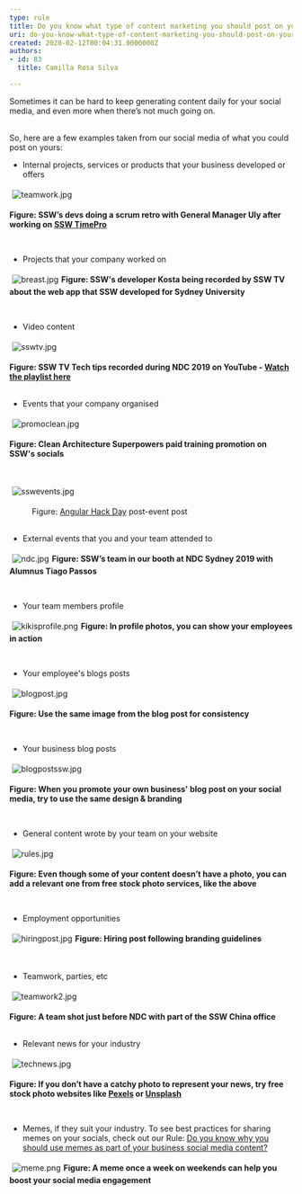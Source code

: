```yaml
---
type: rule
title: Do you know what type of content marketing you should post on your socials?
uri: do-you-know-what-type-of-content-marketing-you-should-post-on-your-socials
created: 2020-02-12T00:04:31.0000000Z
authors:
- id: 83
  title: Camilla Rosa Silva

---
```




<span class='intro'> Sometimes it can be hard to keep generating content daily for your social media, and even more when there’s not much going on.<br><br> </span>

<p>​So, here are a few examples&#160;taken from our social media&#160;of what you could post on yours&#58;<br></p><p></p><ul><li>Internal projects, services&#160;or products that your business&#160;developed or offers<br></li></ul><dl class="ssw15-rteElement-ImageArea"><img src="/SiteAssets/type-of-content-marketing-you-should-post/teamwork.jpg" alt="teamwork.jpg" style="margin&#58;5px;" /></dl><dl class="ssw15-rteElement-ImageArea"><strong>Figure&#58; SSW’s devs doing a scrum retro with General Manager&#160;Uly after working on <a href="https&#58;//sswtimepro.com/">SSW TimePro​</a></strong><br></dl><dl class="ssw15-rteElement-ImageArea"><br></dl><div><ul><li>​​Projects that your company&#160;worked on​<br></li></ul></div><dl class="ssw15-rteElement-ImageArea"><img src="/SiteAssets/type-of-content-marketing-you-should-post/breast.jpg" alt="breast.jpg" style="margin&#58;5px;" /><strong>Figure&#58; SSW's&#160;developer Kosta being recorded by SSW TV about the web app that SSW&#160;developed for Sydney University​</strong><strong><dl class="ssw15-rteElement-ImageArea"><br></dl></strong></dl><ul><li>Video content​<br></li></ul><dl class="ssw15-rteElement-ImageArea"><img src="/SiteAssets/type-of-content-marketing-you-should-post/sswtv.jpg" alt="sswtv.jpg" style="margin&#58;5px;" /></dl><div><strong>​Figure&#58; SSW TV Tech tips recorded during NDC 2019 on YouTube​ - <a href="https&#58;//www.youtube.com/playlist?list=PLpiOR7CBNvlqSNO-jkFxuAqy9uL6vnfkx">Watch the playlist here​</a></strong><br></div><div><br></div><ul><li>Events that <span style="background-color&#58;initial;">your company organised</span></li></ul><dl class="ssw15-rteElement-ImageArea"><img src="/SiteAssets/type-of-content-marketing-you-should-post/promoclean.jpg" alt="promoclean.jpg" style="margin&#58;5px;" /></dl><dl class="ssw15-rteElement-ImageArea"><strong>Figure&#58; Clean Architecture Superpowers&#160;paid training promotion on SSW's&#160;socials</strong><br></dl><dl class="ssw15-rteElement-ImageArea"><br></dl><dl class="ssw15-rteElement-ImageArea"><img src="/SiteAssets/type-of-content-marketing-you-should-post/sswevents.jpg" alt="sswevents.jpg" style="margin&#58;5px;" /></dl><dd class="ssw15-rteElement-FigureNormal">Figure&#58; <a href="https&#58;//angularhackday.com/">Angular Hack Day</a> post-event post<br></dd><dd class="ssw15-rteElement-FigureNormal"><br></dd><ul><li>External events that you and your team attended to<br></li></ul><dl class="ssw15-rteElement-ImageArea"><img src="/SiteAssets/type-of-content-marketing-you-should-post/ndc.jpg" alt="ndc.jpg" style="margin&#58;5px;" /><strong>Figure&#58; SSW’s team in our&#160;booth at NDC Sydney 2019 with Alumnus Tiago Passos</strong><br></dl><dl class="ssw15-rteElement-ImageArea"><br></dl><ul><li>Your team members profile</li></ul><div><dl class="ssw15-rteElement-ImageArea"><img src="/SiteAssets/type-of-content-marketing-you-should-post/kikisprofile.png" alt="kikisprofile.png" style="margin&#58;5px;" /><strong>Figure&#58; In profile photos, you can show your employees in action</strong><br></dl><br></div><ul><li>Your employee's blogs&#160;posts<br></li></ul><dl class="ssw15-rteElement-ImageArea"><img src="/SiteAssets/type-of-content-marketing-you-should-post/blogpost.jpg" alt="blogpost.jpg" style="margin&#58;5px;" /></dl><dl class="ssw15-rteElement-ImageArea"><strong>Figure&#58; Use the same image from the blog post for consistency</strong><br></dl><dl class="ssw15-rteElement-ImageArea"><br></dl><ul><li>Your business blog posts</li></ul><dl class="ssw15-rteElement-ImageArea"><img src="/SiteAssets/type-of-content-marketing-you-should-post/blogpostssw.jpg" alt="blogpostssw.jpg" style="margin&#58;5px;" /></dl><dl class="ssw15-rteElement-ImageArea"><strong>Figure&#58; When you promote your own business'&#160;blog post on your social media, try to use the same design &amp; branding</strong><br></dl><dl class="ssw15-rteElement-ImageArea"><br></dl><ul><li>General content wrote&#160;by your team on your website<br></li></ul><dl class="ssw15-rteElement-ImageArea"><img src="/SiteAssets/type-of-content-marketing-you-should-post/rules.jpg" alt="rules.jpg" style="margin&#58;5px;" /></dl><dl class="ssw15-rteElement-ImageArea"><strong>Figure&#58; Even though some of your content&#160;doesn’t have a photo, you can add a relevant one from free stock photo services, like the above</strong><br></dl><dl class="ssw15-rteElement-ImageArea"><br></dl><ul><li>Employment opportunities<br></li></ul><dl class="ssw15-rteElement-ImageArea"><img src="/SiteAssets/type-of-content-marketing-you-should-post/hiringpost.jpg" alt="hiringpost.jpg" style="margin&#58;5px;" /><strong>Figure&#58; Hiring post following branding guidelines</strong><strong><dl class="ssw15-rteElement-ImageArea"><br></dl></strong></dl><ul><li>Teamwork, parties, etc<br></li></ul><dl class="ssw15-rteElement-ImageArea"><img src="/SiteAssets/type-of-content-marketing-you-should-post/teamwork2.jpg" alt="teamwork2.jpg" style="margin&#58;5px;" /></dl><div><strong>Figure&#58; A team shot just before NDC with part of&#160;the SSW China office</strong><br></div><div><strong><br></strong></div><ul><li><span style="background-color&#58;initial;">Relevant news for your industry</span></li></ul><dl class="ssw15-rteElement-ImageArea"><img src="/SiteAssets/type-of-content-marketing-you-should-post/technews.jpg" alt="technews.jpg" style="margin&#58;5px;" /></dl><dl class="ssw15-rteElement-ImageArea"><strong>Figure&#58; If you don’t have a catchy photo to represent your news, try free stock photo websites like <a href="https&#58;//www.pexels.com/">Pexels</a> or <a href="https&#58;//unsplash.com/">Unsplash​</a></strong><br></dl><div><br></div><ul><li>Memes, if they suit your industry. To see best&#160;practices for sharing memes on your socials, check out our Rule&#58;&#160;​<a href="/_layouts/15/FIXUPREDIRECT.ASPX?WebId=3dfc0e07-e23a-4cbb-aac2-e778b71166a2&amp;TermSetId=07da3ddf-0924-4cd2-a6d4-a4809ae20160&amp;TermId=a79d64e4-ed1b-441a-9db1-95e1777c7b12">Do you know why you should use memes as part of your business social media content?</a></li></ul><dl class="ssw15-rteElement-ImageArea"><img src="/SiteAssets/type-of-content-marketing-you-should-post/meme.png" alt="meme.png" style="margin&#58;5px;" /><strong>Figure&#58; A meme once a week on weekends can help you boost your social media engagement</strong><br><br></dl>


